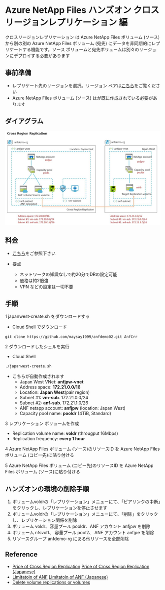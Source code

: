 # Azure NetApp Files ハンズオン クロスリージョンレプリケーション 編

クロスリージョンレプリケーション は Azure NetApp Files ボリューム (ソース) から別の別の Azure NetApp Files ボリューム (宛先) にデータを非同期的にレプリケートする機能です。ソース ボリュームと宛先ボリュームは別々のリージョンにデプロイする必要があります

## 事前準備

* レプリケート先のリージョンを選択。リージョン ペアは[こちら](https://docs.microsoft.com/ja-jp/azure/azure-netapp-files/cross-region-replication-introduction#azure-regional-pairs)をご覧ください
* Azure NetApp Files ボリューム (ソース) はが既に作成されている必要があります

## ダイアグラム

![View Cross Region Replication diagram](https://github.com/maysay1999/anfdemo02/blob/main/images/220107_crr_diagram.jpg)

## 料金

* [こちら](https://azure.microsoft.com/ja-jp/pricing/details/netapp/)をご参照下さい

* 要点  
  * ネットワークの知識なしで約20分でDRの設定可能  
  * 価格は約2倍強
  * VPN などの設定は一切不要

## 手順

1 japanwest-create.sh をダウンロードする

* Cloud Shell でダウンロード

```git
git clone https://github.com/maysay1999/anfdemo02.git AnfCrr
```

2 ダウンロードしたシェルを実行

* Cloud Shell

```bash
./japanwest-create.sh
```

* こちらが自動作成されます
  * Japan West VNet: **anfjpw-vnet**  
  * Address space:  **172.21.0.0/16**  
  * Location: **Japan West**(pair region)  
  * Subnet #1: **vm-sub**.  172.21.0.0/24  
  * Subnet #2: **anf-sub**.  172.21.1.0/26  
  * ANF netapp account: **anfjpw** (location: Japan West)  
  * Capacity pool name: **pooldr** (4TiB, Standard)  

3 レプリケーション ボリュームを作成

* Replication volume name: **voldr** (througput 16Mbps)
* Replication frequency: **every 1 hour**

4 Azure NetApp Files ボリューム (ソース)のリソースID を Azure NetApp Files ボリューム (コピー先)に貼り付ける

5 Azure NetApp Files ボリューム (コピー先)のリソースID を Azure NetApp Files ボリューム (ソース)に貼り付ける

## ハンズオンの環境の削除手順  

1. ボリュームvoldrの「レプリケーション」メニューにて、「ピアリンクの中断」をクリックし、レプリケーションを停止させます  
2. ボリュームvoldrの「レプリケーション」メニューにて、「削除」をクリックし、レプリケーション関係を削除  
3. ボリューム voldr、容量プール pooldr、ANF アカウント anfjpw を削除  
4. ボリューム nfsvol1、 容量プール pool2、 ANF アカウント anfjpe を削除  
5. リソースグループ anfdemo-rg にある他リソースを全部削除

## Reference

* [Price of Cross Region Replication](https://azure.microsoft.com/en-us/pricing/details/netapp/)
[Price of Cross Region Replication (Japanese)](https://azure.microsoft.com/ja-jp/pricing/details/netapp/)
* [Limitatoin of ANF](https://docs.microsoft.com/en-us/azure/azure-netapp-files/azure-netapp-files-resource-limits)
[Limitatoin of ANF (Japanese)](https://docs.microsoft.com/ja-jp/azure/azure-netapp-files/azure-netapp-files-resource-limits)
* [Delete volume replications or volumes](https://docs.microsoft.com/en-us/azure/azure-netapp-files/cross-region-replication-delete)
